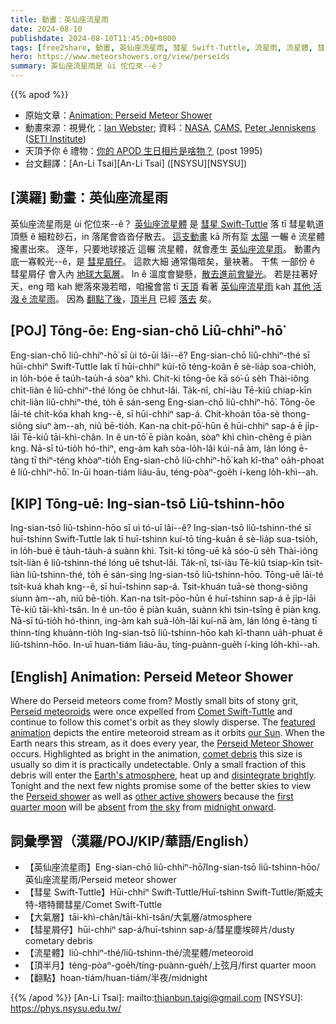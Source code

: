 ```yaml
---
title: 動畫：英仙座流星雨
date: 2024-08-10
publishdate: 2024-08-10T11:45:00+0800
tags: [free2share, 動畫, 英仙座流星雨, 彗星 Swift-Tuttle, 流星雨, 流星體, 彗星屑仔, 大氣層, 頂半月, 翻點]
hero: https://www.meteorshowers.org/view/perseids
summary: 英仙座流星雨是 ùi 佗位來--ê？
---
```


{{% apod %}}

- 原始文章：[Animation: Perseid Meteor Shower](https://apod.nasa.gov/apod/ap240811.html)
- 動畫來源：視覺化：[Ian Webster](http://www.ianww.com/); 資料：[NASA](https://www.nasa.gov/), [CAMS](http://cams.seti.org/), [Peter Jenniskens](https://www.seti.org/our-scientists/peter-jenniskens) ([SETI Institute](https://www.seti.org/))
- 天頂予你 ê 禮物：[你的 APOD 生日相片是啥物？](https://apod.nasa.gov/apod/calendar/allyears.html) (post 1995)
- 台文翻譯：[An-Li Tsai][An-Li Tsai] ([NSYSU][NSYSU])

## [漢羅] 動畫：英仙座流星雨
英仙座流星雨是 ùi 佗位來--ê？
[英仙座流星體][Perseid meteoroids] 是 [彗星 Swift-Tuttle][Comet Swift-Tuttle] 落 tī 彗星軌道頂懸 ê 細粒砂石，in 落尾會沓沓仔散去。
[這支動畫][featured animation] kā 所有踅 [太陽][our Sun] 一輾 ê 流星體 攏畫出來。
逐年，只要地球接近 這輾 流星體，就會產生 [英仙座流星雨][Perseid Meteor Shower]。
動畫內底一寡較光--ê，是 [彗星屑仔][comet debris]。
這款大細 通常傷暗矣，量袂著。
干焦 一部份 ê 彗星屑仔 會入內 [地球大氣層][Earth's atmosphere]。
In ê 溫度會變懸，[散去進前會變光][disintegrate brightly]。
若是拄著好天，eng 暗 kah 紲落來幾若暗，咱攏會當 tī [天頂][the sky] 看著 [英仙座流星雨][Perseid shower] kah [其他 活潑 ê 流星雨][other active showers]。
因為 [翻點了後][midnight onward]，[頂半月][first quarter moon] 已經 [落去][absent] 矣。

## [POJ] Tōng-ōe: Eng-sian-chō Liû-chhiⁿ-hō͘
Eng-sian-chō liû-chhiⁿ-hō͘ sī ùi tó-ūi lâi--ê?
Eng-sian-chō liû-chhiⁿ-thé sī hūi-chhiⁿ Swift-Tuttle lak tī hūi-chhiⁿ kúi-tō téng-koân ê sè-lia̍p soa-chio̍h, in lo̍h-bóe ē tau̍h-tau̍h-á sòaⁿ khì.
Chit-ki tōng-ōe kā só͘-ū se̍h Thài-iông chi̍t-liàn ê liû-chhiⁿ-thé lóng ōe chhut-lâi.
Ta̍k-nî, chí-iàu Tē-kiû chiap-kīn chit-liàn liû-chhiⁿ-thé, to̍h ē sán-seng Eng-sian-chō liû-chhiⁿ-hō͘.
Tōng-ōe lāi-té chi̍t-kóa khah kng--ê, sī hūi-chhiⁿ sap-á.
Chit-khoán tōa-sè thong-siông siuⁿ àm--ah, niû bē-tio̍h.
Kan-na chi̍t-pō͘-hūn ê hūi-chhiⁿ sap-á ē ji̍p-lāi Tē-kiû tāi-khì-chân.
In ê un-tō͘ ē piàn koân, sòaⁿ khì chìn-chêng ē piàn kng.
Nā-sī tú-tio̍h hó-thiⁿ, eng-àm kah sòa-lo̍h-lâi kúi-nā àm, lán lóng ē-tàng tī thiⁿ-téng khòaⁿ-tio̍h Eng-sian-chō liû-chhiⁿ-hō͘ kah kî-thaⁿ oa̍h-phoat ê liû-chhiⁿ-hō͘.
In-ūi hoan-tiám liáu-āu, téng-pòaⁿ-goe̍h í-keng lo̍h-khì--ah.

## [KIP] Tōng-uē: Ing-sian-tsō Liû-tshinn-hōo
Ing-sian-tsō liû-tshinn-hōo sī uì tó-uī lâi--ê?
Ing-sian-tsō liû-tshinn-thé sī huī-tshinn Swift-Tuttle lak tī huī-tshinn kuí-tō tíng-kuân ê sè-lia̍p sua-tsio̍h, in lo̍h-bué ē ta̍uh-ta̍uh-á suànn khì.
Tsit-ki tōng-uē kā sóo-ū se̍h Thài-iông tsi̍t-liàn ê liû-tshinn-thé lóng uē tshut-lâi.
Ta̍k-nî, tsí-iàu Tē-kiû tsiap-kīn tsit-liàn liû-tshinn-thé, to̍h ē sán-sing Ing-sian-tsō liû-tshinn-hōo.
Tōng-uē lāi-té tsi̍t-kuá khah kng--ê, sī huī-tshinn sap-á.
Tsit-khuán tuā-sè thong-siông siunn àm--ah, niû bē-tio̍h.
Kan-na tsi̍t-pōo-hūn ê huī-tshinn sap-á ē ji̍p-lāi Tē-kiû tāi-khì-tsân.
In ê un-tōo ē piàn kuân, suànn khì tsìn-tsîng ē piàn kng.
Nā-sī tú-tio̍h hó-thinn, ing-àm kah suà-lo̍h-lâi kuí-nā àm, lán lóng ē-tàng tī thinn-tíng khuànn-tio̍h Ing-sian-tsō liû-tshinn-hōo kah kî-thann ua̍h-phuat ê liû-tshinn-hōo.
In-uī huan-tiám liáu-āu, tíng-puànn-gue̍h í-king lo̍h-khì--ah.

## [English] Animation: Perseid Meteor Shower
Where do Perseid meteors come from?
Mostly small bits of stony grit, [Perseid meteoroids][Perseid meteoroids] were once expelled from [Comet Swift-Tuttle][Comet Swift-Tuttle] and continue to follow this comet's orbit as they slowly disperse.
The [featured animation][featured animation] depicts the entire meteoroid stream as it orbits [our Sun][our Sun].
When the Earth nears this stream, as it does every year, the [Perseid Meteor Shower][Perseid Meteor Shower] occurs.
Highlighted as bright in the animation, [comet debris][comet debris] this size is usually so dim it is practically undetectable.
Only a small fraction of this debris will enter the [Earth's atmosphere][Earth's atmosphere], heat up and [disintegrate brightly][disintegrate brightly].
Tonight and the next few nights promise some of the better skies to view the [Perseid shower][Perseid shower] as well as [other active showers][other active showers] because the [first quarter moon][first quarter moon] will be [absent][absent] from [the sky][the sky] from [midnight onward][midnight onward].

## 詞彙學習（漢羅/POJ/KIP/華語/English）
- 【英仙座流星雨】Eng-sian-chō liû-chhiⁿ-hō͘/Ing-sian-tsō liû-tshinn-hōo/英仙座流星雨/Perseid meteor shower
- 【彗星 Swift-Tuttle】Hūi-chhiⁿ Swift-Tuttle/Huī-tshinn Swift-Tuttle/斯威夫特-塔特爾彗星/Comet Swift-Tuttle
- 【大氣層】tāi-khì-chân/tāi-khì-tsân/大氣層/atmosphere
- 【彗星屑仔】hūi-chhiⁿ sap-á/huī-tshinn sap-á/彗星塵埃碎片/dusty cometary debris
- 【流星體】liû-chhiⁿ-thé/liû-tshinn-thé/流星體/meteoroid
- 【頂半月】téng-pòaⁿ-goe̍h/tíng-puànn-gue̍h/上弦月/first quarter moon
- 【翻點】hoan-tiám/huan-tiám/半夜/midnight

{{% /apod %}}
[An-Li Tsai]: mailto:thianbun.taigi@gmail.com
[NSYSU]: https://phys.nsysu.edu.tw/

[copyright]: https://apod.nasa.gov/apod/fap/lib/about_apod.html#srapply
[License3]: https://creativecommons.org/licenses/by/3.0/
[License2]:https://creativecommons.org/licenses/by-nc-nd/2.0/

[Perseid meteoroids]:https://science.nasa.gov/solar-system/meteors-meteorites/perseids/
[Comet Swift-Tuttle]:https://en.wikipedia.org/wiki/Comet_Swift%E2%80%93Tuttle
[featured animation]:https://www.meteorshowers.org/view/Perseids
[our Sun]:https://science.nasa.gov/sun/
[Perseid Meteor Shower]:https://en.wikipedia.org/wiki/Perseids
[comet debris]:https://apod.nasa.gov/apod/ap240106.html
[Earth's atmosphere]:https://www.nasa.gov/general/what-is-earths-atmosphere/
[disintegrate brightly]:https://apod.nasa.gov/apod/ap011118.html
[Perseid shower]:https://apod.nasa.gov/apod/ap170818.html
[other active showers]:http://cams.seti.org/FDL/
[first quarter moon]:https://moon.nasa.gov/resources/54/phases-of-the-moon/
[absent]:https://www.reddit.com/r/FindTheSniper/comments/1chffk6/find_the_cat/
[the sky]:https://science.nasa.gov/skywatching/whats-up/
[midnight onward]:https://earthsky.org/astronomy-essentials/everything-you-need-to-know-perseid-meteor-shower/
